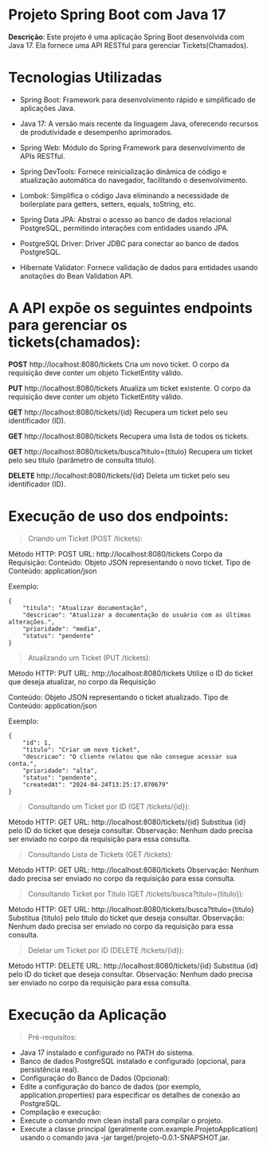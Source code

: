 # Projeto Spring Boot com Java 17


**Descrição**:
Este projeto é uma aplicação Spring Boot desenvolvida com Java 17. Ela fornece uma API RESTful para gerenciar Tickets(Chamados).

# Tecnologias Utilizadas
- Spring Boot: Framework para desenvolvimento rápido e simplificado de aplicações Java.

- Java 17: A versão mais recente da linguagem Java, oferecendo recursos de produtividade e desempenho aprimorados.

- Spring Web: Módulo do Spring Framework para desenvolvimento de APIs RESTful.

- Spring DevTools: Fornece reinicialização dinâmica de código e atualização automática do navegador, facilitando o desenvolvimento.

- Lombok: Simplifica o código Java eliminando a necessidade de boilerplate para getters, setters, equals, toString, etc.

- Spring Data JPA: Abstrai o acesso ao banco de dados relacional PostgreSQL, permitindo interações com entidades usando JPA.

- PostgreSQL Driver: Driver JDBC para conectar ao banco de dados PostgreSQL.

- Hibernate Validator: Fornece validação de dados para entidades usando anotações do Bean Validation API.



# A API expõe os seguintes endpoints para gerenciar os tickets(chamados):


**POST** http://localhost:8080/tickets Cria um novo ticket. O corpo da requisição deve conter um objeto TicketEntity válido.

**PUT** http://localhost:8080/tickets Atualiza um ticket existente. O corpo da requisição deve conter um objeto TicketEntity válido.

**GET** http://localhost:8080/tickets/{id} Recupera um ticket pelo seu identificador (ID).

**GET** http://localhost:8080/tickets Recupera uma lista de todos os tickets.

**GET** http://localhost:8080/tickets/busca?titulo={titulo} Recupera um ticket pelo seu titulo (parâmetro de consulta titulo).

**DELETE** http://localhost:8080/tickets/{id} Deleta um ticket pelo seu identificador (ID).



# Execução de uso dos endpoints:

>Criando um Ticket (POST /tickets):

Método HTTP: POST
URL: http://localhost:8080/tickets
Corpo da Requisição:
Conteúdo: Objeto JSON representando o novo ticket.
Tipo de Conteúdo: application/json

Exemplo:

```
{
    "titulo": "Atualizar documentação",
    "descricao": "Atualizar a documentação do usuário com as últimas alterações.",
    "prioridade": "media",
    "status": "pendente"
}
```


>Atualizando um Ticket (PUT /tickets):

Método HTTP: PUT
URL: http://localhost:8080/tickets
Utilize o ID do ticket que deseja atualizar, no corpo da Requisição

Conteúdo: Objeto JSON representando o ticket atualizado.
Tipo de Conteúdo: application/json

Exemplo:

```
{
    "id": 1,
    "titulo": "Criar um novo ticket",
    "descricao": "O cliente relatou que não consegue acessar sua conta.",
    "prioridade": "alta",
    "status": "pendente",
    "createdAt": "2024-04-24T13:25:17.070679"
}
```


>Consultando um Ticket por ID (GET /tickets/{id}):

Método HTTP: GET
URL: http://localhost:8080/tickets/{id}
Substitua {id} pelo ID do ticket que deseja consultar.
Observação: Nenhum dado precisa ser enviado no corpo da requisição para essa consulta.


>Consultando Lista de Tickets (GET /tickets):

Método HTTP: GET
URL: http://localhost:8080/tickets
Observação: Nenhum dado precisa ser enviado no corpo da requisição para essa consulta.


>Consultando Ticket por Titulo (GET /tickets/busca?titulo={titulo}):

Método HTTP: GET
URL: http://localhost:8080/tickets/busca?titulo={titulo}
Substitua {titulo} pelo titulo do ticket que deseja consultar.
Observação: Nenhum dado precisa ser enviado no corpo da requisição para essa consulta.


>Deletar um Ticket por ID (DELETE /tickets/{id}):

Método HTTP: DELETE
URL: http://localhost:8080/tickets/{id}
Substitua {id} pelo ID do ticket que deseja consultar.
Observação: Nenhum dado precisa ser enviado no corpo da requisição para essa consulta.


# Execução da Aplicação
  
>Pré-requisitos:
- Java 17 instalado e configurado no PATH do sistema.
- Banco de dados PostgreSQL instalado e configurado (opcional, para persistência real).
- Configuração do Banco de Dados (Opcional):
- Edite a configuração do banco de dados (por exemplo, application.properties) para especificar os detalhes de conexão ao PostgreSQL.
- Compilação e execução:
- Execute o comando mvn clean install para compilar o projeto.
- Execute a classe principal (geralmente com.example.ProjetoApplication) usando o comando java -jar target/projeto-0.0.1-SNAPSHOT.jar.

